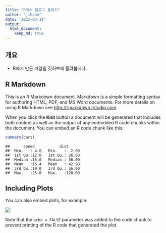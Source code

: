 ```yaml
---
title: "R에서 블로그 올리기"
author: "jihoon"
date: '2022-03-18'
output: 
  html_document:
    keep_md: true
---
```


## 개요
- R에서 만든 파일을 깃허브에 올려봅시다. 

## R Markdown

This is an R Markdown document. Markdown is a simple formatting syntax for authoring HTML, PDF, and MS Word documents. For more details on using R Markdown see <http://rmarkdown.rstudio.com>.

When you click the **Knit** button a document will be generated that includes both content as well as the output of any embedded R code chunks within the document. You can embed an R code chunk like this:


```r
summary(cars)
```

```
##      speed           dist       
##  Min.   : 4.0   Min.   :  2.00  
##  1st Qu.:12.0   1st Qu.: 26.00  
##  Median :15.0   Median : 36.00  
##  Mean   :15.4   Mean   : 42.98  
##  3rd Qu.:19.0   3rd Qu.: 56.00  
##  Max.   :25.0   Max.   :120.00
```

## Including Plots

You can also embed plots, for example:

![](/images/blog_files/figure-html/pressure-1.png)<!-- -->

Note that the `echo = FALSE` parameter was added to the code chunk to prevent printing of the R code that generated the plot.
